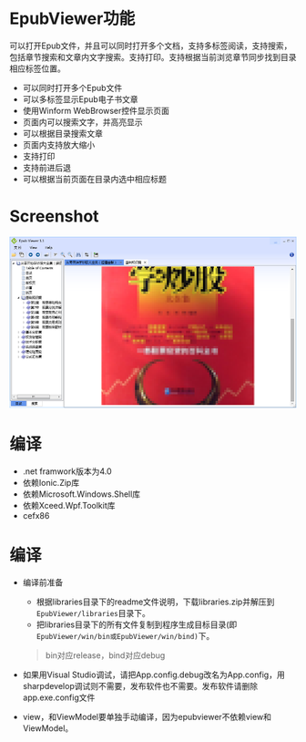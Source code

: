# EpubViewer功能

可以打开Epub文件，并且可以同时打开多个文档，支持多标签阅读，支持搜索，包括章节搜索和文章内文字搜索。支持打印。支持根据当前浏览章节同步找到目录相应标签位置。

+ 可以同时打开多个Epub文件
+ 可以多标签显示Epub电子书文章
+ 使用Winform WebBrowser控件显示页面
+ 页面内可以搜索文字，并高亮显示
+ 可以根据目录搜索文章
+ 页面内支持放大缩小
+ 支持打印
+ 支持前进后退
+ 可以根据当前页面在目录内选中相应标题

# Screenshot

<img src="https://github.com/hustlei/EpubViewer/blob/dev/src/Resources/image/screenshot/EpubViewer_v1.1.png" height=300>

# 编译

+ .net framwork版本为4.0
+ 依赖Ionic.Zip库
+ 依赖Microsoft.Windows.Shell库
+ 依赖Xceed.Wpf.Toolkit库
+ cefx86

# 编译

+ 编译前准备
    - 根据libraries目录下的readme文件说明，下载libraries.zip并解压到`EpubViewer/libraries`目录下。
    - 把libraries目录下的所有文件复制到程序生成目标目录(即`EpubViewer/win/bin或EpubViewer/win/bind)`下。

    > bin对应release，bind对应debug

+ 如果用Visual Studio调试，请把App.config.debug改名为App.config，用sharpdevelop调试则不需要，发布软件也不需要。发布软件请删除app.exe.config文件
+ view，和ViewModel要单独手动编译，因为epubviewer不依赖view和ViewModel。
